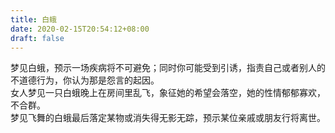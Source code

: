 ```yaml
---
title: 白蛾
date: 2020-02-15T20:54:12+08:00
draft: false
---
```


梦见白蛾，预示一场疾病将不可避免；同时你可能受到引诱，指责自己或者别人的不道德行为，你认为那是怨言的起因。<br>
女人梦见一只白蛾晚上在房间里乱飞，象征她的希望会落空，她的性情郁郁寡欢，不合群。<br>
梦见飞舞的白蛾最后落定某物或消失得无影无踪，预示某位亲戚或朋友行将离世。<br>
